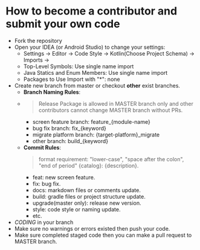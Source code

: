 # How to become a contributor and submit your own code

- Fork the repository
- Open your IDEA (or Android Studio) to change your settings:
    - Settings -> Editor -> Code Style -> Kotlin(Choose Project Schema) -> Imports ->
    - Top-Level Symbols: Use single name import
    - Java Statics and Enum Members: Use single name import
    - Packages to Use Import with "*": none
- Create new branch from master or checkout **other** exist branches.
    - **Branch Naming Rules**:
    - > Release Package is allowed in MASTER branch only 
      > and other contributors cannot change MASTER branch without PRs.
        - screen feature branch: feature_{module-name}
        - bug fix branch: fix_{keyword}
        - migrate platform branch: {target-platform}_migrate
        - other branch: build_{keyword}
    - **Commit Rules**:
      > format requirement: "lower-case", "space after the colon", "end of period"
      > {catalog}: {description}.
        - feat: new screen feature.
        - fix: bug fix.
        - docs: markdown files or comments update.
        - build: gradle files or project structure update.
        - upgrade(master only): release new version.
        - style: code style or naming update.
        - etc.
- *CODING* in your branch
- Make sure no warnings or errors existed then push your code.
- Make sure completed staged code then you can make a pull request to MASTER branch.